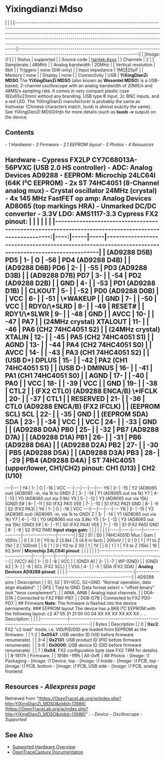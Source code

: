 # Yixingdianzi Mdso
| | | |:-----------------------------------------------------------------------------------------------------------------------------------------------------------------------------------------------------------------------------------------------------------------------------------------------------------------------------------------------------------------------------------------------------:|:------------------------------------------------------------------------------------------------------------------------------------------:| | [*Image: \1* | | | Status | supported | | Source code | [hantek-6xxx](http://github.com/OpenTraceLab/?p=OpenTraceCapture.git;a=tree;f=src/hardware/hantek-6xxx) | | Channels | 2 | | Samplerate | 48MHz | | Analog bandwidth | 20MHz | | Vertical resolution | 8bit | | Triggers | none (SW-only) | | Input impedance | 1MΩ‖25pF | | Memory | none | | Display | none | | Connectivity | USB | **YiXingDianZi MDSO** The **YiXingDianZi MDSO** (also known as **Wosontel MDSO**) is a USB-based, 2-channel oscilloscope with an analog bandwidth of 20MS/s and 48MS/s sampling rate. It comes in very compact plastic case (82x65x23mm) without any branding, USB type B input, 2c BNC inputs, and a red LED. The YiXingDianZi manufacturer is probably the same as Instrustar (Chinese characters match, lsusb is almost exactly the same). See *YiXingDianZi MDSO/Info* for more details (such as **lsusb -v** output) on the device.
## Contents
\- *1 Hardware* \- *2 Firmware* \- *2.1 EEPROM layout* \- *3 Photos* \- *4 Resources*
## Hardware \- Cypress FX2LP CY7C68013A-56PVXC (USB 2.0 HS controller) \- ADC: Analog Devices AD9288 \- EEPROM: Microchip 24LC64I (64K I²C EEPROM) \- 2x ST 74HC4051 (8-Channel analog mux) \- Crystal oscillator 24MHz (crystal) \- 4x 145 MHz FastFET op amp: Analog Devices AD8065 (top markings HRA) \- Unmarked DC/DC converter \- 3.3V LDO: AMS1117-3.3 **Cypress FX2 pinout:**  | | | | | | |----------------------------------------------------------------------------------------------------:|----:|-----|-----|---------------------------------------------------------------------------------------------------| | (AD9288 D5B) PD5 | 1- | O | -56 | PD4 (AD9288 D4B) | | (AD9288 D6B) PD6 | 2- | | -55 | PD3 (AD9288 D3B) | | (AD9288 D7B) PD7 | 3- | | -54 | PD2 (AD9288 D2B) | | GND | 4- | | -53 | PD1 (AD9288 D1B) | | CLKOUT | 5- | | -52 | PD0 (AD9288 D0B) | | VCC | 6- | | -51 | \\*WAKEUP | | GND | 7- | | -50 | VCC | | RDY0/\\*SLRD | 8- | | -49 | RESET# | | RDY1/\\*SLWR | 9- | | -48 | GND | | AVCC | 10- | | -47 | PA7 | | (24MHz crystal) XTALOUT | 11- | | -46 | PA6 (CH2 74HC4051 S2) | | (24MHz crystal) XTALIN | 12- | | -45 | PA5 (CH2 74HC4051 S1) | | AGND | 13- | | -44 | PA4 (CH2 74HC4051 S0) | | AVCC | 14- | | -43 | PA3 (CH1 74HC4051 S2) | | (USB D+) DPLUS | 15- | | -42 | PA2 (CH1 74HC4051 S1) | | (USB D-) DMINUS | 16- | | -41 | PA1 (CH1 74HC4051 S0) | | AGND | 17- | | -40 | PA0 | | VCC | 18- | | -39 | VCC | | GND | 19- | | -38 | CTL2 | | (FX2 CTL0) (AD9288 ENCA/B) \\*IFCLK | 20- | | -37 | CTL1 | | RESERVED | 21- | | -36 | CTL0 (AD9288 ENCA/B) (FX2 IFCLK) | | (EEPROM SCL) SCL | 22- | | -35 | GND | | (EEPROM SDA) SDA | 23- | | -34 | VCC | | VCC | 24- | | -33 | GND | | (AD9288 D0A) PB0 | 25- | | -32 | PB7 (AD9288 D7A) | | (AD9288 D1A) PB1 | 26- | | -31 | PB6 (AD9288 D6A) | | (AD9288 D2A) PB2 | 27- | | -30 | PB5 (AD9288 D5A) | | (AD9288 D3A) PB3 | 28- | | -29 | PB4 (AD9288 D4A) |  **ST 74HC4051 (upper/lower, CH1/CH2) pinout**:  CH1 (U13) | CH2 (U10)
---|---
| Y4 | 1- |  O | -16 | VCC
---|---|---|---|---
Y6 | 2- | -15 | Y2 (AD8065 out)
(AD8065 -in, via 1k to GND) Z | 3- | -14 | Y1 (AD8065 out via 1k)
Y7 | 4- | -13 | Y0 (AD8065 out via 3.9k)
Y5 | 5- | -12 | Y3 (AD8065 out via 15k)
(GND) E# | 6- | -11 | S0 (FX2 PA1)
VEE | 7- | -10 | S1 (FX2 PA2)
GND | 8- | -9 | S2 (FX2 PA3)
| Y4 | 1- |  O | -16 | VCC
---|---|---|---|---
Y6 | 2- | -15 | Y2 (AD8065 out)
(AD8065 -in, via 1k to GND) Z | 3- | -14 | Y1 (AD8065 out via 1k)
Y7 | 4- | -13 | Y0 (AD8065 out via 3.9k)
Y5 | 5- | -12 | Y3 (AD8065 out via 15k)
(GND) E# | 6- | -11 | S0 (FX2 PA4)
VEE | 7- | -10 | S1 (FX2 PA5)
GND | 8- | -9 | S2 (FX2 PA6)
**Input stage gain**: | | | | | | | |-----|-----|-----|----------------|-----------------|--------| | S2 | S1 | S0 | 74HC4051D Mux | Gain | VDIVs | | 0 | 0 | 0 | Y0 to Z (3.9k) | 5 (4.9 in fact) | 200mV | | 0 | 0 | 1 | Y1 to Z (1k) | 2 | 500mV | | 0 | 1 | 0 | Y2 to Z (0) | 1 | 1V | | 0 | 1 | 1 | Y3 to Z (15k) | 16 | 62.5mV | **Microchip 24LC64I pinout**:  | | | | | | |-------------------------------------------:|----:|-----|-----|-------------------------------------------------| | (VCC) A0 | 1- | O | -8 | VCC | | (GND) A1 | 2- | | -7 | WP (GND) | | (GND) A2 | 3- | | -6 | SCL (FX2 SCL) | | VSS | 4- | | -5 | SDA (FX2 SDA) |  **Analog Devices AD9288 pinout**: | | | |----------------------------------|----------------------------------------------------------------------------| | AD9288 pins | Description | | S1, S2 | S1=VCC, S2=GND. "Normal operation, data align disabled". | | DFS | Tied to GND. Data format select = "offset binary" (not "twos complement"). | | AINA, AINB | Analog input channels. | | D0A-D7A | Connected to FX2 PB0-PB7. | | D0B-D7B | Connected to FX2 PD0-PD7. | ## Firmware **Note**: The firmware is flashed into the device permanently. ### EEPROM layout The device has a 8KB I²C EEPROM with the following layout: c2 47 05 31 21 00 00 04 XX XX XX XX XX XX .. .. Description: | | | |--------------|----------------------------------------------------------------------------------------| | Bytes | Description | | 0 | **0xc2**: FX2 "c2 load" mode, i.e. VID/PID/DID are loaded from EEPROM as the firmware. | | 1-2 | **0x0547**: USB vendor ID (VID before firmware renumerate). | | 3-4 | **0x2131**: USB product ID (PID before firmware renumerate). | | 5-6 | **0x0000**: USB device ID (DID before firmware renumerate). | | 7 | **0x04**: FX2 configuration byte (see FX2 TRM for details). | | 8-1917h | Firmware. | | 1918h -1fffh | All-0xff. | ## Photos \-
[*Image: \1*
Packaging
\-
[*Image: \1*
Device, top
\-
[*Image: \1*
Inside
\-
[*Image: \1*
PCB, top
\-
[*Image: \1*
PCB, bottom
\-
[*Image: \1*
PCB, USB side
\-
[*Image: \1*
PCB, analog frontend
## Resources \- *Aliexpress page*
Retrieved from "[https://OpenTraceLab.org/w/index.php?title=YiXingDianZi_MDSO&oldid=13986](https://OpenTraceLab.org/w/index.php?title=YiXingDianZi_MDSO&oldid=13986)"
: \- *Device* \- *Oscilloscope* \- *Supported*
## See Also
- [Supported Hardware Overview](../supported-hardware.md)
- [OpenTraceCapture Documentation](../../opentracecapture/overview.md)
